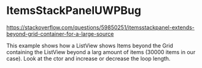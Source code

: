 # ItemsStackPanelUWPBug
https://stackoverflow.com/questions/59850251/itemsstackpanel-extends-beyond-grid-container-for-a-large-source

This example shows how a ListView shows Items beyond the Grid containing the ListView beyond
a larg amount of items (30000 items in our case). Look at the ctor and increase or decrease the loop length.
